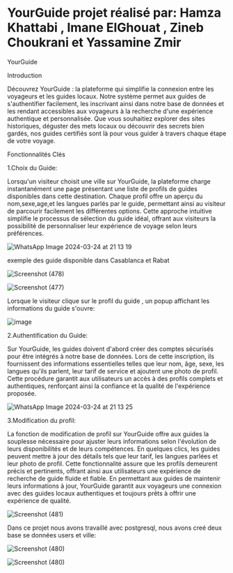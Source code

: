 # YourGuide projet réalisé par: Hamza Khattabi , Imane ElGhouat , Zineb Choukrani et Yassamine Zmir

YourGuide

Introduction

Découvrez YourGuide : la plateforme qui simplifie la connexion entre les voyageurs et les guides locaux. Notre système permet aux guides de s'authentifier facilement, les inscrivant ainsi dans notre base de données et les rendant accessibles aux voyageurs à la recherche d'une expérience authentique et personnalisée. Que vous souhaitiez explorer des sites historiques, déguster des mets locaux ou découvrir des secrets bien gardés, nos guides certifiés sont là pour vous guider à travers chaque étape de votre voyage.


Fonctionnalités Clés

1.Choix du Guide: 

Lorsqu'un visiteur choisit une ville sur YourGuide, la plateforme charge instantanément une page présentant une liste de profils de guides disponibles dans cette destination. Chaque profil offre un aperçu du nom,sexe,age,et les langues parlés par le guide, permettant ainsi au visiteur de parcourir facilement les différentes options.
Cette approche intuitive simplifie le processus de sélection du guide idéal, offrant aux visiteurs la possibilité de personnaliser leur expérience de voyage selon leurs préférences.

![WhatsApp Image 2024-03-24 at 21 13 19](https://github.com/m-elhamlaoui/YourGuide/assets/113773004/502c1a9d-89bb-426e-bcbe-b4bde1be5f01)


exemple des guide disponible dans Casablanca et Rabat



![Screenshot (478)](https://github.com/m-elhamlaoui/YourGuide/assets/113773004/9835a18b-55be-4d8e-b648-608689c0e177)


![Screenshot (477)](https://github.com/m-elhamlaoui/YourGuide/assets/113773004/0ac5dcb4-dcdd-4426-a9ab-9e24d9701d7d)


Lorsque le visiteur clique sur le profil du guide , un popup affichant les informations du guide s'ouvre:

![image](https://github.com/m-elhamlaoui/YourGuide/assets/113773004/9dff6ffd-0f17-4033-8ef7-28b6c829989c)

2.Authentification du Guide:

Sur YourGuide, les guides doivent d'abord créer des comptes sécurisés pour être intégrés à notre base de données. Lors de cette inscription, ils fournissent des informations essentielles telles que leur nom, âge, sexe, les langues qu'ils parlent, leur tarif de service et ajoutent une photo de profil. Cette procédure garantit aux utilisateurs un accès à des profils complets et authentiques, renforçant ainsi la confiance et la qualité de l'expérience proposée.

![WhatsApp Image 2024-03-24 at 21 13 25](https://github.com/m-elhamlaoui/YourGuide/assets/113773004/18ed5752-a141-4042-84d7-c02e78b20537)


3.Modification du profil: 

La fonction de modification de profil sur YourGuide offre aux guides la souplesse nécessaire pour ajuster leurs informations selon l'évolution de leurs disponibilités et de leurs compétences. En quelques clics, les guides peuvent mettre à jour des détails tels que leur tarif, les langues parlées et leur photo de profil. Cette fonctionnalité assure que les profils demeurent précis et pertinents, offrant ainsi aux utilisateurs une expérience de recherche de guide fluide et fiable. En permettant aux guides de maintenir leurs informations à jour, YourGuide garantit aux voyageurs une connexion avec des guides locaux authentiques et toujours prêts à offrir une expérience de qualité.

![Screenshot (481)](https://github.com/m-elhamlaoui/YourGuide/assets/113773004/302dd3cc-4192-4e1f-a105-edfa1d516064)



Dans ce projet nous avons travaillé avec postgresql, nous avons creé deux base se données users et ville:


![Screenshot (480)](https://github.com/m-elhamlaoui/YourGuide/assets/113773004/8ed5cc09-710b-46fc-97e6-1ed869eb7f6d)

![Screenshot (480)](https://github.com/m-elhamlaoui/YourGuide/assets/113773004/46765b02-c58c-421c-b87f-0a6055c2835b)

